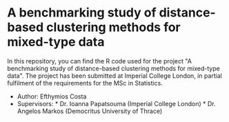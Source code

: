 # A benchmarking study of distance-based clustering methods for mixed-type data

In this repository, you can find the R code used for the project "A benchmarking study of distance-based clustering methods for mixed-type data". The project has been submitted at Imperial College London, in partial fulfilment of the requirements for the MSc in Statistics.

* Author: Efthymios Costa
* Supervisors: * Dr. Ioanna Papatsouma (Imperial College London)
	             * Dr. Angelos Markos (Democritus University of Thrace)
